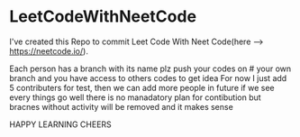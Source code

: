 # LeetCodeWithNeetCode
I've created this Repo to commit Leet Code With Neet Code(here --> https://neetcode.io/).

Each person has a branch with its name plz push your codes on # your own branch and you have access to others codes to get idea 
For now I just add 5 contributers for test, then we can add more people in future if we see every things go well 
there is no manadatory plan for contibution but bracnes without activity will be removed and it makes sense
 
HAPPY LEARNING 
CHEERS 
 
